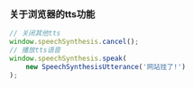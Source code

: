 ### 关于浏览器的tts功能

```javascript
// 关闭其他tts
window.speechSynthesis.cancel();
// 播放tts语音
window.speechSynthesis.speak(
    new SpeechSynthesisUtterance('网站挂了!')
);
```


